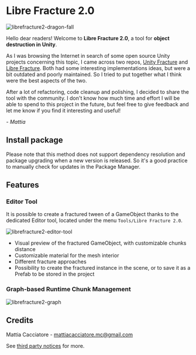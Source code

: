# Libre Fracture 2.0
![librefracture2-dragon-fall](https://github.com/HunterProduction/unity-libre-fracture-2.0/wiki/librefracture2-dragon-fall.gif)

Hello dear readers! Welcome to **Libre Fracture 2.0**, a tool for **object destruction in Unity**.

As I was browsing the Internet in search of some open source Unity projects concerning this topic, I came across two repos, [Unity Fracture](https://github.com/ElasticSea/unity-fracture) and [Libre Fracture](https://github.com/U3DC/unity-libre-fracture). Both had some interesting implementations ideas, but were a bit outdated and poorly maintained. So I tried to put together what I think were the best aspects of the two.

After a lot of refactoring, code cleanup and polishing, I decided to share the tool with the community. I don't know how much time and effort I will be able to spend to this project in the future, but feel free to give feedback and let me know if you find it interesting and useful!

*- Mattia*

## Install package

Please note that this method does not support dependency resolution and package upgrading when a new version is released. So it's a good practice to manually check for updates in the Package Manager.

## Features

### Editor Tool
It is possible to create a fractured tween of a GameObject thanks to the dedicated Editor tool, located under the menu `Tools/Libre Fracture 2.0`. 

![librefracture2-editor-tool](https://github.com/HunterProduction/unity-libre-fracture-2.0/wiki/librefracture2-editor-tool.gif)

- Visual preview of the fractured GameObject, with customizable chunks distance
- Customizable material for the mesh interior
- Different fracture approaches
- Possibility to create the fractured instance in the scene, or to save it as a Prefab to be stored in the project

### Graph-based Runtime Chunk Management

![librefracture2-graph](https://github.com/HunterProduction/unity-libre-fracture-2.0/wiki/librefracture2-graph.gif)


## Credits
Mattia Cacciatore - [mattiacacciatore.mc@gmail.com](mattiacacciatore.mc@gmail.com)

See [third party notices](THIRD%20PARTY%20NOTICES.md) for more.
